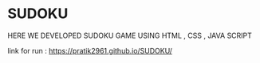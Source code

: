 # SUDOKU
HERE WE DEVELOPED SUDOKU GAME USING HTML , CSS ,  JAVA SCRIPT


link for run : https://pratik2961.github.io/SUDOKU/
